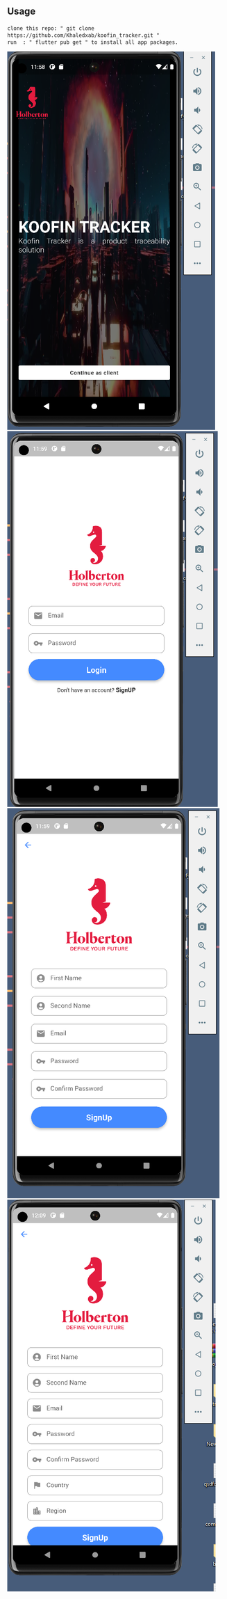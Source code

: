 
## Usage


```
clone this repo: " git clone https://github.com/Khaledxab/koofin_tracker.git " 
run  : " flutter pub get " to install all app packages.
```

![Alt text](https://github.com/Khaledxab/koofin_tracker/blob/main/img/1.PNG)
![Alt text](https://github.com/Khaledxab/koofin_tracker/blob/main/img/2.PNG)
![Alt text](https://github.com/Khaledxab/koofin_tracker/blob/main/img/3.PNG)
![Alt text](https://github.com/Khaledxab/koofin_tracker/blob/main/img/4.PNG)

